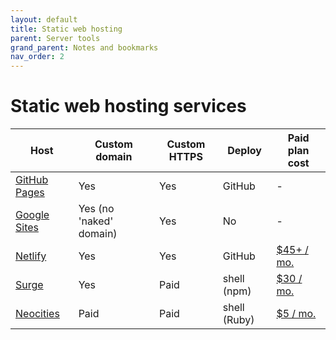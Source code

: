 ```yaml
---
layout: default
title: Static web hosting
parent: Server tools
grand_parent: Notes and bookmarks
nav_order: 2
---
```


# Static web hosting services

Host | Custom domain | Custom HTTPS | Deploy | Paid plan cost |
-----|---------------|--------------|--------|----------------|
[GitHub Pages](https://help.github.com/en/github/working-with-github-pages) | Yes | Yes | GitHub | -
[Google Sites](https://sites.google.com) | Yes (no 'naked' domain) | Yes | No | -
[Netlify](https://www.netlify.com/) | Yes | Yes | GitHub | [$45+ / mo.](https://www.netlify.com/pricing/)
[Surge](https://surge.sh/) | Yes | Paid | shell (npm) | [$30 / mo.](https://surge.sh/pricing)
[Neocities](https://neocities.org/) | Paid | Paid | shell (Ruby) | [$5 / mo.](https://neocities.org/supporter)
